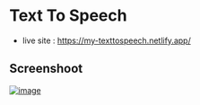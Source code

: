 # Text To Speech 
- live site : https://my-texttospeech.netlify.app/

## Screenshoot
[![image](https://www.linkpicture.com/q/screenshot-1_4.png)](https://www.linkpicture.com/view.php?img=LPic6188967ee48511460421668)